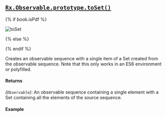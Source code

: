 ## [`Rx.Observable.prototype.toSet()`](https://github.com/Reactive-Extensions/RxJS/blob/master/src/core/linq/observable/toset.js)

{% if book.isPdf %}

![toSet](http://reactivex.io/documentation/operators/images/toSet.png)

{% else %}



{% endif %}

Creates an observable sequence with a single item of a Set created from the observable sequence.  Note that this only works in an ES6 environment or polyfilled.

#### Returns
*(`Observable`)*: An observable sequence containing a single element with a Set containing all the elements of the source sequence.

#### Example

[](http://jsbin.com/biyaj/1/embed?js,console)
